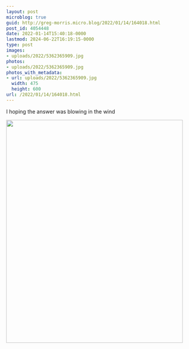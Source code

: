 ```yaml
---
layout: post
microblog: true
guid: http://greg-morris.micro.blog/2022/01/14/164018.html
post_id: 4054448
date: 2022-01-14T15:40:18-0000
lastmod: 2024-06-22T16:19:15-0000
type: post
images:
- uploads/2022/5362365909.jpg
photos:
- uploads/2022/5362365909.jpg
photos_with_metadata:
- url: uploads/2022/5362365909.jpg
  width: 475
  height: 600
url: /2022/01/14/164018.html
---
```

I hoping the answer was blowing in the wind

<img src="uploads/2022/5362365909.jpg" width="475" height="600" alt="" />
